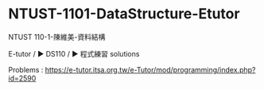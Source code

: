# NTUST-1101-DataStructure-Etutor

NTUST 110-1-陳維美-資料結構

E-tutor / ► DS110 / ► 程式練習 solutions

Problems : https://e-tutor.itsa.org.tw/e-Tutor/mod/programming/index.php?id=2590

